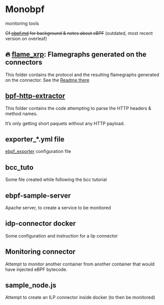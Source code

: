 # Monobpf

monitoring tools

~~Cf [ebpf.md](./ebpf.md) for background & notes about eBPF~~ (outdated, most recent version on overleaf)

## :fire: [flame_xrp](flame_xrp): Flamegraphs generated on the connectors

This folder contains the protocol and the resulting flamegraphs generated on the connector. See the [Readme there](./flame_xrp/README.md)



## [bpf-http-extractor](bpf-http-extractor)

This folder contains the code attempting to parse the HTTP headers & method names.

It’s only getting short paquets without any HTTP payload.

## exporter_*.yml file

[ebpf_exporter][ebpf_exporter] configuration file

[ebpf_exporter]: https://github.com/cloudflare/ebpf_exporter/

## bcc_tuto

Some file created while following the bcc tutorial

## ebpf-sample-server

Apache server, to create a service to be monitored

## idp-connector docker

Some configuration and instruction for a ilp connector

## Monitoring connector

Attempt to monitor another container from another container that would have injected eBPF bytecode.

## sample_node.js

Attempt to create an ILP connector inside docker (to then be monitored)
